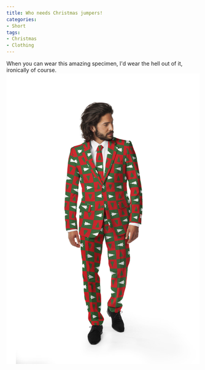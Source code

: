 ```yaml
---
title: Who needs Christmas jumpers!
categories:
- Short
tags:
- Christmas
- Clothing
---
```


When you can wear this amazing specimen, I'd wear the hell out of it, ironically of course. 
![](/images/static_52001c0be4b09bc7c9f838c9_52224ed3e4b0ba9919a3e0e1_5486043de4b0ba638f002264_1418069057913__img.jpg)

